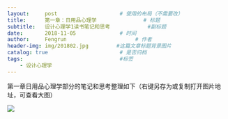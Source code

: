```yaml
---
layout:     post                    # 使用的布局（不需要改）
title:      第一章：日用品心理学               # 标题 
subtitle:   设计心理学1读书笔记和思考            #副标题
date:       2018-11-05              # 时间
author:     Fengrun                      # 作者
header-img: img/201802.jpg         #这篇文章标题背景图片
catalog: true                       # 是否归档
tags:                               #标签
    - 设计心理学
---
```

第一章日用品心理学部分的笔记和思考整理如下（右键另存为或复制打开图片地址，可查看大图）

![](http://ww1.sinaimg.cn/large/0068KeAVgy1fwxkhbjzzrj31sx1jcqb0.jpg)
